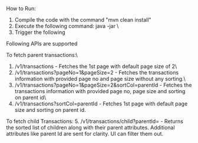 How to Run:&nbsp;

1. Compile the code with the command "mvn clean install" 
2. Execute the following command: java -jar <jar file> <parent json> <child json>\
3. Trigger the following


Following APIs are supported

To fetch parent transactions:\
1. /v1/transactions - Fetches the 1st page with default page size of 2\
2. /v1/transactions?pageNo=1&pageSize=2 - Fetches the transactions information with provided page no and page size without any sorting.\
3. /v1/transactions?pageNo=1&pageSize=2&sortCol=parentId - Fetches the transactions information with provided page no, page size and sorting on parent id\
4. /v1/transactions?sortCol=parentId - Fetches 1st page with default page size and sorting on parent id.

To fetch child Transactions:
5. /v1/transactions/child?parentId= - Returns the sorted list of children along with their parent attributes. Additional attributes like parent Id are sent for clarity. UI can filter them out.

